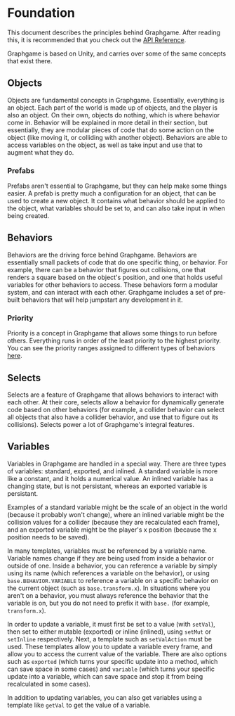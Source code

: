 # Foundation
This document describes the principles behind Graphgame. After reading this, it is recommended that you check out the [API Reference](TEMPLATES.md).

Graphgame is based on Unity, and carries over some of the same concepts that exist there.

## Objects
Objects are fundamental concepts in Graphgame. Essentially, everything is an object. Each part of the world is made up of objects, and the player is also an object. On their own, objects do nothing, which is where behavior come in. Behavior will be explained in more detail in their section, but essentially, they are modular pieces of code that do some action on the object (like moving it, or colliding with another object). Behaviors are able to access variables on the object, as well as take input and use that to augment what they do.

### Prefabs
Prefabs aren't essential to Graphgame, but they can help make some things easier. A prefab is pretty much a configuration for an object, that can be used to create a new object. It contains what behavior should be applied to the object, what variables should be set to, and can also take input in when being created.

## Behaviors
Behaviors are the driving force behind Graphgame. Behaviors are essentially small packets of code that do one specific thing, or behavior. For example, there can be a behavior that figures out collisions, one that renders a square based on the object's position, and one that holds useful variables for other behaviors to access. These behaviors form a modular system, and can interact with each other. Graphgame includes a set of pre-built behaviors that will help jumpstart any development in it.

### Priority
Priority is a concept in Graphgame that allows some things to run before others. Everything runs in order of the least priority to the highest priority. You can see the priority ranges assigned to different types of behaviors [here](PRIORITIES.md).

## Selects
Selects are a feature of Graphgame that allows behaviors to interact with each other. At their core, selects allow a behavior for dynamically generate code based on other behaviors (for example, a collider behavior can select all objects that also have a collider behavior, and use that to figure out its collisions). Selects power a lot of Graphgame's integral features.

## Variables
Variables in Graphgame are handled in a special way. There are three types of variables: standard, exported, and inlined. A standard variable is more like a constant, and it holds a numerical value. An inlined variable has a changing state, but is not persistant, whereas an exported variable is persistant.

Examples of a standard variable might be the scale of an object in the world (because it probably won't change), where an inlined variable might be the collision values for a collider (because they are recalculated each frame), and an exported variable might be the player's x position (because the x position needs to be saved).

In many templates, variables must be referenced by a variable name. Variable names change if they are being used from inside a behavior or outside of one. Inside a behavior, you can reference a variable by simply using its name (which references a variable on the behavior), or using `base.BEHAVIOR.VARIABLE` to reference a variable on a specific behavior on the current object (such as `base.transform.x`). In situations where you aren't on a behavior, you must always reference the behavior that the variable is on, but you do not need to prefix it with `base.` (for example, `transform.x`).

In order to update a variable, it must first be set to a value (with `setVal`), then set to either mutable (exported) or inline (inlined), using `setMut` or `setInline` respectively. Next, a template such as `setValAction` must be used. These templates allow you to update a variable every frame, and allow you to access the current value of the variable. There are also options such as `exported` (which turns your specific update into a method, which can save space in some cases) and `variable` (which turns your specific update into a variable, which can save space and stop it from being recalculated in some cases).

In addition to updating variables, you can also get variables using a template like `getVal` to get the value of a variable.